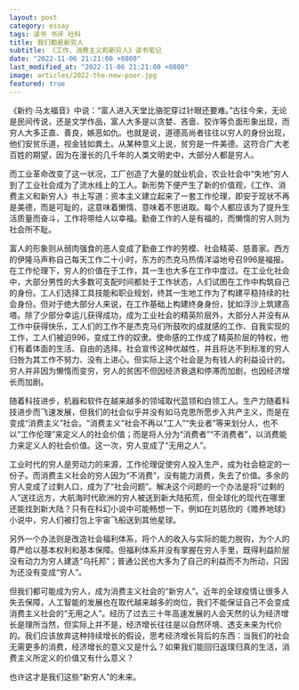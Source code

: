 ```yaml
---
layout: post
category: essay
tags: 读书 书评 社科
title: 我们都是新穷人
subtitle: 《工作、消费主义和新穷人》读书笔记
date: "2022-11-06 21:21:00 +0800"
last_modified_at: "2022-11-06 21:21:00 +0800"
image: articles/2022-the-new-poor.jpg
featured: true
---
```


《新约·马太福音》中说：“富人进入天堂比骆驼穿过针眼还要难。”古往今来，无论是民间传说，还是文学作品，富人大多是以贪婪、吝啬、狡诈等负面形象出现，而穷人大多正直、善良，嫉恶如仇。也就是说，道德高尚者往往以穷人的身份出现，他们安贫乐道，视金钱如粪土。从某种意义上说，贫穷是一件美德。这符合广大老百姓的期望，因为在漫长的几千年的人类文明史中，大部分人都是穷人。

而工业革命改变了这一状况，工厂创造了大量的就业机会，农业社会中“失地”穷人到了工业社会成为了流水线上的工人。新形势下便产生了新的价值观，《工作、消费主义和新穷人》书上写道：资本主义建立起来了一套工作伦理，即安于现状不再是美德，而是可耻的，这意味着懒惰、意味着不思进取。每个人都应该为了提升生活质量而奋斗，工作将带给人以幸福。勤奋工作的人是有福的，而懒惰的穷人则为社会所不耻。

富人的形象则从弱肉强食的恶人变成了勤奋工作的劳模、社会精英、慈善家。西方的伊隆马声称自己每天工作二十小时，东方的杰克马热情洋溢地号召996是福报。在工作伦理下，穷人的价值在于工作，其一生也大多在工作中度过。在工业化社会中，大部分男性的大多数可支配时间都处于工作状态，人们试图在工作中构筑自己的身份。工人们选择工具技能和职业规划，终其一生地工作为了构建平稳持续的社会身份。但对于绝大部分人来说，在工作基础上构建终身身份，犹如浮沙上筑建高塔。除了少部分幸运儿获得成功，成为工业社会的精英阶层外，大部分人并没有从工作中获得快乐，工人们的工作不是杰克马们所鼓吹的成就感的工作、自我实现的工作，工人们被迫996，变成工作的奴隶。使命感的工作成了精英阶层的特权，他们有着体面的生活、自由的选择。社会宣传这种优越性，并且将达不到标准的穷人归咎为其工作不努力、没有上进心。但实际上这个社会是为有钱人的利益设计的。穷人并非因为懒惰而变穷，穷人的贫困不但因经济衰退和停滞而加剧，也因经济增长而加剧。

随着科技进步，机器和软件在越来越多的领域取代蓝领和白领工人。生产力随着科技进步而飞速发展，但我们的社会似乎并没有如马克思所愿步入共产主义，而是在变成“消费主义”社会。“消费主义”社会不再以“工人”“失业者”等来划分人，也不以“工作伦理”来定义人的社会价值；而是将人分为“消费者”“不消费者”，以消费能力来定义人的社会价值。这一次，穷人变成了“无用之人”。

工业时代的穷人是劳动力的来源，工作伦理促使穷人投入生产，成为社会稳定的一份子。而消费主义社会的穷人因为“不消费”，没有能力消费，失去了价值。多余的穷人变成了过剩人口，成为了“社会问题”。解决这个问题的一个办法是将“过剩的人”送往远方，大航海时代欧洲的穷人被送到新大陆拓荒，但全球化的现代在哪里还能找到新大陆？只有在科幻小说中可能畅想一下，例如在刘慈欣的《赡养地球》小说中，穷人们被打包上宇宙飞船送到其他星球。

另外一个办法则是改造社会福利体系，将个人的收入与实际的能力脱钩，为个人的尊严给以基本权利和基本保障。但福利体系并没有掌握在穷人手里，既得利益阶层没有动力为穷人建造“乌托邦”；普通公民也大多为了自己的利益而不为所动，只因为还没有变成“穷人”。

但我们都可能成为穷人，成为消费主义社会的“新穷人”。近年的全球疫情让很多人失去保障，人工智能的发展也在取代越来越多的岗位，我们不能保证自己不会变成消费主义社会的“无用之人”。经历了过去三十年高速发展的人会天然的认为经济增长是理所当然，但实际上并不是，经济增长往往是以自然环境、透支未来为代价的。我们应该放弃这种持续增长的假设，思考经济增长背后的东西：当我们的社会无需更多的消费，经济增长的意义又是什么？如果我们能回归返璞归真的生活，消费主义所定义的价值又有什么意义？

也许这才是我们这些“新穷人”的未来。
